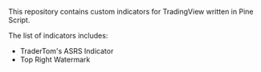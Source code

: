 This repository contains custom indicators for TradingView written in Pine Script.

The list of indicators includes:

- TraderTom's ASRS Indicator
- Top Right Watermark
